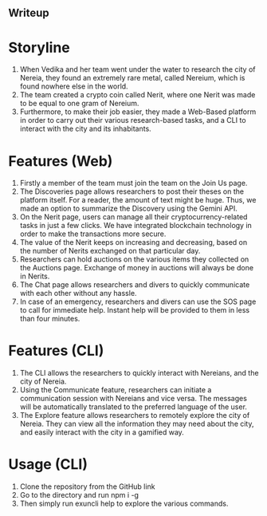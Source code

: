 ## Writeup

# Storyline
1) When Vedika and her team went under the water to research the city of Nereia, they found an extremely rare metal, called Nereium, which is found nowhere else in the world.
2) The team created a crypto coin called Nerit, where one Nerit was made to be equal to one gram of Nereium.
3) Furthermore, to make their job easier, they made a Web-Based platform in order to carry out their various research-based tasks, and a CLI to interact with the city and its inhabitants.

# Features (Web)
1) Firstly a member of the team must join the team on the Join Us page.
2) The Discoveries page allows researchers to post their theses on the platform itself. For a reader, the amount of text might be huge. Thus, we made an option to summarize the Discovery using the Gemini API.
3) On the Nerit page, users can manage all their cryptocurrency-related tasks in just a few clicks. We have integrated blockchain technology in order to make the transactions more secure.
4) The value of the Nerit keeps on increasing and decreasing, based on the number of Nerits exchanged on that particular day.
5) Researchers can hold auctions on the various items they collected on the Auctions page. Exchange of money in auctions will always be done in Nerits.
6) The Chat page allows researchers and divers to quickly communicate with each other without any hassle.
7) In case of an emergency, researchers and divers can use the SOS page to call for immediate help. Instant help will be provided to them in less than four minutes.

# Features (CLI)
1) The CLI allows the researchers to quickly interact with Nereians, and the city of Nereia.
2) Using the Communicate feature, researchers can initiate a communication session with Nereians and vice versa. The messages will be automatically translated to the preferred language of the user.
3) The Explore feature allows researchers to remotely explore the city of Nereia. They can view all the information they may need about the city, and easily interact with the city in a gamified way.

# Usage (CLI)
1) Clone the repository from the GitHub link
2) Go to the directory and run npm i -g
3) Then simply run exuncli help to explore the various commands.
